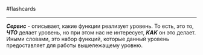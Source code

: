 #flashcards
***
***Сервис*** - описывает, какие функции реализует уровень. То есть, это то, ***ЧТО*** делает уровень, но при этом нас не интересует, ***КАК*** он это делает.
Иными словами, это набор функций, которые данный уровень предоставляет для работы вышележащему уровню.
<!--SR:!2025-10-10,14,290-->